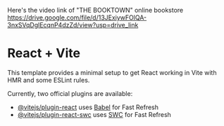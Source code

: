 Here's the video link of "THE BOOKTOWN" online bookstore
https://drive.google.com/file/d/13JExiywFOlQA-3nxSVqDglEcqnP4dzZd/view?usp=drive_link



# React + Vite

This template provides a minimal setup to get React working in Vite with HMR and some ESLint rules.

Currently, two official plugins are available:

- [@vitejs/plugin-react](https://github.com/vitejs/vite-plugin-react/blob/main/packages/plugin-react/README.md) uses [Babel](https://babeljs.io/) for Fast Refresh
- [@vitejs/plugin-react-swc](https://github.com/vitejs/vite-plugin-react-swc) uses [SWC](https://swc.rs/) for Fast Refresh
